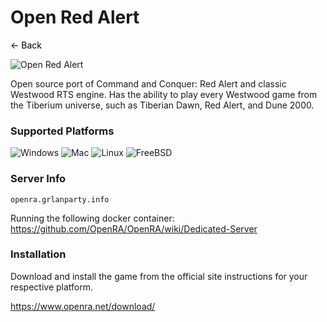 # Open Red Alert
<a href="javascript:history.back()" style="text-decoration: none; color: black;">&#8592; Back</a>

![Open Red Alert](https://shared.fastly.steamstatic.com/store_item_assets/steam/apps/2229840/header.jpg?t=1711105061)

Open source port of Command and Conquer: Red Alert and classic Westwood RTS engine. Has the ability to play every Westwood game from the Tiberium universe, such as Tiberian Dawn, Red Alert, and Dune 2000.

### Supported Platforms
![Windows](https://img.icons8.com/color/48/000000/windows-10.png) ![Mac](https://img.icons8.com/color/48/000000/mac-os.png) ![Linux](https://img.icons8.com/color/48/000000/linux.png) ![FreeBSD](https://img.icons8.com/color/48/000000/free-bsd.png)


### Server Info
`openra.grlanparty.info`

Running the following docker container: https://github.com/OpenRA/OpenRA/wiki/Dedicated-Server

### Installation
Download and install the game from the official site instructions for your respective platform.

https://www.openra.net/download/

